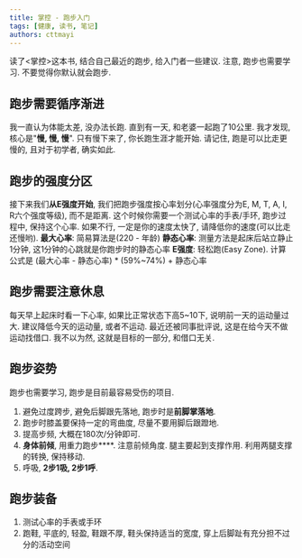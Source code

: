 ```yaml
---
title: 掌控 - 跑步入门
tags: [健康, 读书, 笔记]
authors: cttmayi
---
```


读了\<掌控\>这本书, 结合自己最近的跑步, 给入门者一些建议. 注意, 跑步也需要学习. 不要觉得你默认就会跑步.

## 跑步需要循序渐进
我一直认为体能太差, 没办法长跑. 直到有一天, 和老婆一起跑了10公里. 我才发现, 核心是"**慢, 慢, 慢**". 只有慢下来了, 你长跑生涯才能开始. 请记住, 跑是可以比走更慢的, 且对于初学者, 确实如此.

## 跑步的强度分区
接下来我们**从E强度开始**, 我们把跑步强度按心率划分(心率强度分为E, M, T, A, I, R六个强度等级),  而不是距离. 这个时候你需要一个测试心率的手表/手环, 跑步过程中, 保持这个心率. 如果不行, 一定是你的速度太快了, 请降低你的速度(可以比走还慢哟).
**最大心率**: 简易算法是(220 - 年龄)
**静态心率**: 测量方法是起床后站立静止1分钟, 这1分钟的心跳就是你跑步时的静态心率
**E强度**: 轻松跑(Easy Zone). 计算公式是 (最大心率 - 静态心率) * (59%~74%) + 静态心率

## 跑步需要注意休息
每天早上起床时看一下心率, 如果比正常状态下高5~10下, 说明前一天的运动量过大. 建议降低今天的运动量, 或者不运动. 最近还被同事批评说, 这是在给今天不做运动找借口. 我不以为然, 这就是目标的一部分, 和借口无关. 

## 跑步姿势
跑步也需要学习, 跑步是目前最容易受伤的项目.
1. 避免过度跨步, 避免后脚跟先落地, 跑步时是**前脚掌落地**.
2. 跑步时膝盖要保持一定的弯曲度, 尽量不要用脚后跟蹬地.
3. 提高步频, 大概在180次/分钟即可.
4. **身体前倾**, 用重力跑步****. 注意前倾角度. 腿主要起到支撑作用. 利用两腿支撑的转换, 保持移动.
5. 呼吸, **2步1吸, 2步1呼**.

## 跑步装备
1. 测试心率的手表或手环
2. 跑鞋, 平底的, 轻盈, 鞋跟不厚, 鞋头保持适当的宽度, 穿上后脚趾有充分担不过分的活动空间
